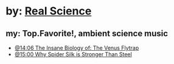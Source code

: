 # by: [Real Science](https://www.youtube.com/@realscience)
## my: Top.Favorite!, ambient science music
- [@14:06 The Insane Biology of: The Venus Flytrap](https://youtu.be/CAUOhG_c4Go?t=846)
- [@15:00 Why Spider Silk is Stronger Than Steel](https://youtu.be/TbvWnJh9e-g?t=900)
